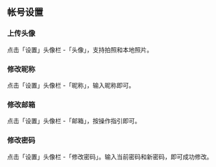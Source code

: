 ## 帐号设置

### 上传头像

点击「设置」头像栏 -「头像」，支持拍照和本地照片。

### 修改昵称

点击「设置」头像栏 -「昵称」，输入昵称即可。

### 修改邮箱

点击「设置」头像栏 -「邮箱」，按操作指引即可。

### 修改密码

点击「设置」头像栏 -「修改密码」。输入当前密码和新密码，即可成功修改。